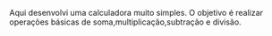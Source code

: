 Aqui desenvolvi uma calculadora muito simples. O objetivo é realizar operações básicas de soma,multiplicação,subtração e divisão.

